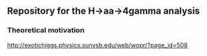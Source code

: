 ## Repository for the H->aa->4gamma analysis

### Theoretical motivation
http://exotichiggs.physics.sunysb.edu/web/wopr/?page_id=508
